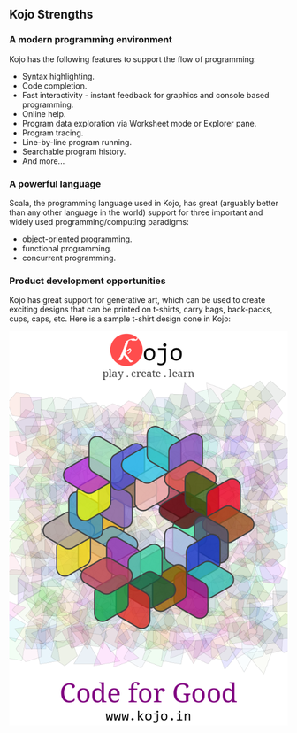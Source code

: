 ## Kojo Strengths

### A modern programming environment
Kojo has the following features to support the flow of programming:
* Syntax highlighting.
* Code completion.
* Fast interactivity - instant feedback for graphics and console based programming.
* Online help.
* Program data exploration via Worksheet mode or Explorer pane.
* Program tracing.
* Line-by-line program running.
* Searchable program history.
* And more...

### A powerful language
Scala, the programming language used in Kojo, has great (arguably better than any other language in the world) support for three important and widely used programming/computing paradigms:
* object-oriented programming.   
* functional programming.  
* concurrent programming.  

### Product development opportunities
Kojo has great support for generative art, which can be used to create exciting designs that can be printed on t-shirts, carry bags, back-packs, cups, caps, etc.  Here is a sample t-shirt design done in Kojo:

![code-for-good](code-for-good.png)
